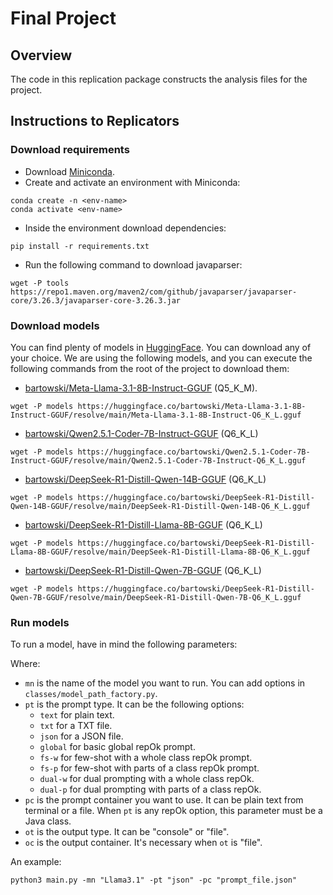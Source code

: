 # Final Project

## Overview

The code in this replication package constructs the analysis files for the project.

## Instructions to Replicators

### Download requirements
- Download [Miniconda](https://docs.anaconda.com/miniconda/).
- Create and activate an environment with Miniconda:
```
conda create -n <env-name>
conda activate <env-name>
```
- Inside the environment download dependencies:
```
pip install -r requirements.txt
```
- Run the following command to download javaparser:
```
wget -P tools https://repo1.maven.org/maven2/com/github/javaparser/javaparser-core/3.26.3/javaparser-core-3.26.3.jar
```

### Download models

You can find plenty of models in [HuggingFace](https://huggingface.co/models). You can download any of your choice. We are using the following models, and you can execute the following commands from the root of the project to download them:

- [bartowski/Meta-Llama-3.1-8B-Instruct-GGUF](https://huggingface.co/bartowski/Meta-Llama-3.1-8B-Instruct-GGUF) (Q5_K_M).
```
wget -P models https://huggingface.co/bartowski/Meta-Llama-3.1-8B-Instruct-GGUF/resolve/main/Meta-Llama-3.1-8B-Instruct-Q6_K_L.gguf
```

- [bartowski/Qwen2.5.1-Coder-7B-Instruct-GGUF](https://huggingface.co/bartowski/Qwen2.5.1-Coder-7B-Instruct-GGUF) (Q6_K_L)
```
wget -P models https://huggingface.co/bartowski/Qwen2.5.1-Coder-7B-Instruct-GGUF/resolve/main/Qwen2.5.1-Coder-7B-Instruct-Q6_K_L.gguf
```

- [bartowski/DeepSeek-R1-Distill-Qwen-14B-GGUF](https://huggingface.co/bartowski/DeepSeek-R1-Distill-Qwen-14B-GGUF) (Q6_K_L)
```
wget -P models https://huggingface.co/bartowski/DeepSeek-R1-Distill-Qwen-14B-GGUF/resolve/main/DeepSeek-R1-Distill-Qwen-14B-Q6_K_L.gguf
```

- [bartowski/DeepSeek-R1-Distill-Llama-8B-GGUF](https://huggingface.co/bartowski/DeepSeek-R1-Distill-Llama-8B-GGUF) (Q6_K_L)
```
wget -P models https://huggingface.co/bartowski/DeepSeek-R1-Distill-Llama-8B-GGUF/resolve/main/DeepSeek-R1-Distill-Llama-8B-Q6_K_L.gguf
```

- [bartowski/DeepSeek-R1-Distill-Qwen-7B-GGUF](https://huggingface.co/bartowski/DeepSeek-R1-Distill-Qwen-7B-GGUF) (Q6_K_L)
```
wget -P models https://huggingface.co/bartowski/DeepSeek-R1-Distill-Qwen-7B-GGUF/resolve/main/DeepSeek-R1-Distill-Qwen-7B-Q6_K_L.gguf
```

### Run models
To run a model, have in mind the following parameters:

Where:
- `mn` is the name of the model you want to run. You can add options in `classes/model_path_factory.py`.
- `pt` is the prompt type. It can be the following options:
  - `text` for plain text.
  - `txt` for a TXT file.
  - `json` for a JSON file.
  - `global` for basic global repOk prompt.
  - `fs-w` for few-shot with a whole class repOk prompt.
  - `fs-p` for few-shot with parts of a class repOk prompt.
  - `dual-w` for dual prompting with a whole class repOk.
  - `dual-p` for dual prompting with parts of a class repOk.
- `pc` is the prompt container you want to use. It can be plain text from terminal or a file. When `pt` is any repOk option, this parameter must be a Java class.
- `ot` is the output type. It can be "console" or "file".
- `oc` is the output container. It's necessary when `ot` is "file".

An example:
```
python3 main.py -mn "Llama3.1" -pt "json" -pc "prompt_file.json"
```
